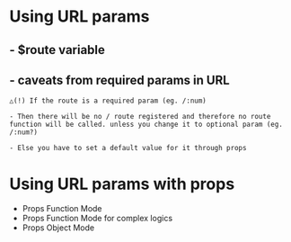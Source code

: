# Using URL params

## - $route variable

## - caveats from required params in URL

```
△(!) If the route is a required param (eg. /:num)

- Then there will be no / route registered and therefore no route function will be called. unless you change it to optional param (eg. /:num?)

- Else you have to set a default value for it through props
```

# Using URL params with props

- Props Function Mode
- Props Function Mode for complex logics
- Props Object Mode

